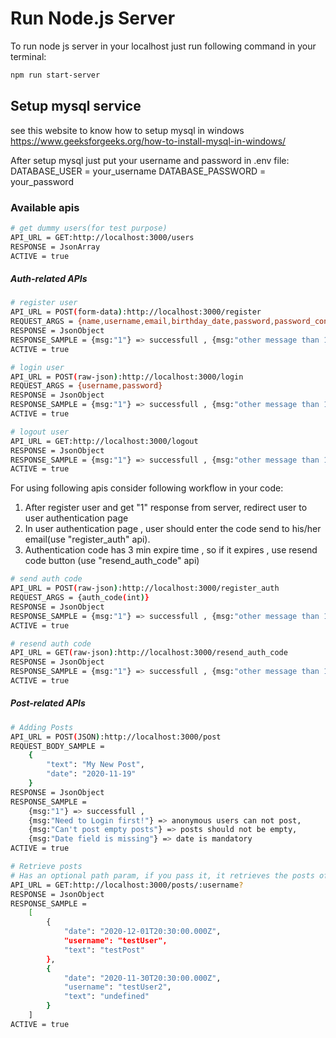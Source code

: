 # Run Node.js Server

To run node js server in your localhost just run following command in your terminal:
```bash
npm run start-server
```

## Setup mysql service 
see this website to know how to setup mysql in windows 
https://www.geeksforgeeks.org/how-to-install-mysql-in-windows/

After setup mysql just put your username and password in .env file:
DATABASE_USER = your_username
DATABASE_PASSWORD = your_password

### Available apis 
```bash
# get dummy users(for test purpose)
API_URL = GET:http://localhost:3000/users
RESPONSE = JsonArray
ACTIVE = true
```

##### Auth-related APIs

```bash
# register user
API_URL = POST(form-data):http://localhost:3000/register
REQUEST_ARGS = {name,username,email,birthday_date,password,password_conf,user_profile(image)}
RESPONSE = JsonObject
RESPONSE_SAMPLE = {msg:"1"} => successfull , {msg:"other message than 1"} => show this error to user
ACTIVE = true
```

```bash
# login user
API_URL = POST(raw-json):http://localhost:3000/login
REQUEST_ARGS = {username,password}
RESPONSE = JsonObject
RESPONSE_SAMPLE = {msg:"1"} => successfull , {msg:"other message than 1"} => show this error to user
ACTIVE = true
```

```bash
# logout user
API_URL = GET:http://localhost:3000/logout
RESPONSE = JsonObject
RESPONSE_SAMPLE = {msg:"1"} => successfull , {msg:"other message than 1"} => show this error to user
ACTIVE = true
```
For using following apis consider following workflow in your code:
1. After register user and get "1" response from server, redirect user to user authentication page
2. In user authentication page , user should enter the code send to his/her email(use "register_auth" api).
3. Authentication code has 3 min expire time , so if it expires , use resend code button (use "resend_auth_code" api)

```bash
# send auth code
API_URL = POST(raw-json):http://localhost:3000/register_auth
REQUEST_ARGS = {auth_code(int)}
RESPONSE = JsonObject
RESPONSE_SAMPLE = {msg:"1"} => successfull , {msg:"other message than 1"} => show this error to user
ACTIVE = true
```

```bash
# resend auth code
API_URL = GET(raw-json):http://localhost:3000/resend_auth_code
RESPONSE = JsonObject
RESPONSE_SAMPLE = {msg:"1"} => successfull , {msg:"other message than 1"} => show this error to user
ACTIVE = true
```

##### Post-related APIs

```bash
# Adding Posts
API_URL = POST(JSON):http://localhost:3000/post
REQUEST_BODY_SAMPLE = 
    {
        "text": "My New Post",
        "date": "2020-11-19"
    }
RESPONSE = JsonObject
RESPONSE_SAMPLE = 
    {msg:"1"} => successfull ,
    {msg:"Need to Login first!"} => anonymous users can not post,
    {msg:"Can't post empty posts"} => posts should not be empty,
    {msg:"Date field is missing"} => date is mandatory
ACTIVE = true
```

```bash
# Retrieve posts
# Has an optional path param, if you pass it, it retrieves the posts of that specific user,if not, retrieves all the posts
API_URL = GET:http://localhost:3000/posts/:username?
RESPONSE = JsonObject
RESPONSE_SAMPLE = 
    [
        {
            "date": "2020-12-01T20:30:00.000Z",
            "username": "testUser",
            "text": "testPost"
        },
        {
            "date": "2020-11-30T20:30:00.000Z",
            "username": "testUser2",
            "text": "undefined"
        }
    ]
ACTIVE = true
```